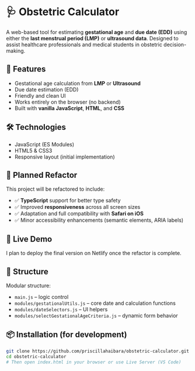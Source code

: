 # 🩺 Obstetric Calculator

A web-based tool for estimating **gestational age** and **due date (EDD)** using either the **last menstrual period (LMP)** or **ultrasound data**. Designed to assist healthcare professionals and medical students in obstetric decision-making.

## 🚀 Features

- Gestational age calculation from **LMP** or **Ultrasound**
- Due date estimation (EDD)
- Friendly and clean UI
- Works entirely on the browser (no backend)
- Built with **vanilla JavaScript**, **HTML**, and **CSS**

## 🛠️ Technologies

- JavaScript (ES Modules)
- HTML5 & CSS3
- Responsive layout (initial implementation)

## 🔧 Planned Refactor

This project will be refactored to include:

- ✅ **TypeScript** support for better type safety
- ✅ Improved **responsiveness** across all screen sizes
- ✅ Adaptation and full compatibility with **Safari on iOS**
- ✅ Minor accessibility enhancements (semantic elements, ARIA labels)

## 📱 Live Demo

I plan to deploy the final version on Netlify once the refactor is complete.

## 🧩 Structure

Modular structure:
- `main.js` – logic control
- `modules/gestationalUtils.js` – core date and calculation functions
- `modules/dateSelectors.js` – UI helpers
- `modules/selectGestationalAgeCriteria.js` – dynamic form behavior

## 📦 Installation (for development)

```bash
git clone https://github.com/priscillahaibara/obstetric-calculator.git
cd obstetric-calculator
# Then open index.html in your browser or use Live Server (VS Code)
